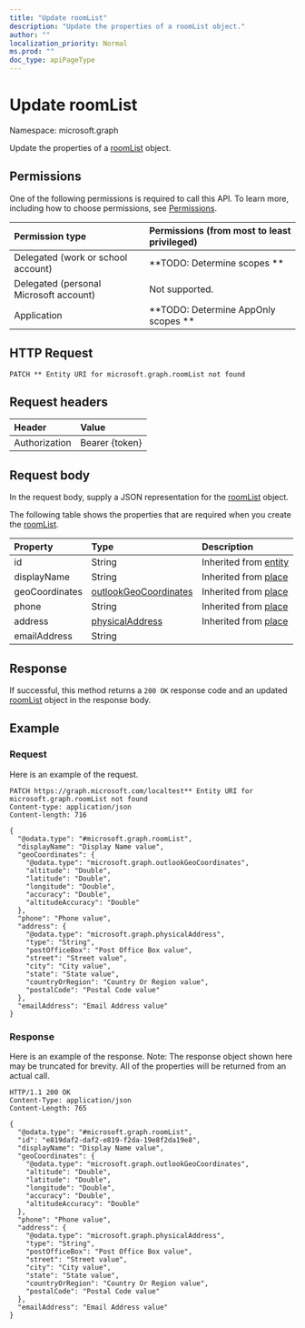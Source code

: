 ```yaml
---
title: "Update roomList"
description: "Update the properties of a roomList object."
author: ""
localization_priority: Normal
ms.prod: ""
doc_type: apiPageType
---
```


# Update roomList

Namespace: microsoft.graph

Update the properties of a [roomList](../resources/roomlist.md) object.

## Permissions
One of the following permissions is required to call this API. To learn more, including how to choose permissions, see [Permissions](/concepts/permissions-reference.md).

|Permission type|Permissions (from most to least privileged)|
|:---|:---|
|Delegated (work or school account)|**TODO: Determine scopes **|
|Delegated (personal Microsoft account)|Not supported.|
|Application|**TODO: Determine AppOnly scopes **|

## HTTP Request
<!-- {
  "blockType": "ignored"
}
-->
``` http
PATCH ** Entity URI for microsoft.graph.roomList not found
```

## Request headers
|Header|Value|
|:---|:---|
|Authorization|Bearer {token}|

## Request body
In the request body, supply a JSON representation for the [roomList](../resources/roomlist.md) object.

The following table shows the properties that are required when you create the [roomList](../resources/roomlist.md).

|Property|Type|Description|
|:---|:---|:---|
|id|String| Inherited from [entity](../resources/entity.md)|
|displayName|String| Inherited from [place](../resources/place.md)|
|geoCoordinates|[outlookGeoCoordinates](../resources/outlookgeocoordinates.md)| Inherited from [place](../resources/place.md)|
|phone|String| Inherited from [place](../resources/place.md)|
|address|[physicalAddress](../resources/physicaladdress.md)| Inherited from [place](../resources/place.md)|
|emailAddress|String||



## Response
If successful, this method returns a `200 OK` response code and an updated [roomList](../resources/roomlist.md) object in the response body.

## Example

### Request
Here is an example of the request.
<!-- {
  "blockType": "request",
  "name": "update_roomlist"
}
-->
``` http
PATCH https://graph.microsoft.com/localtest** Entity URI for microsoft.graph.roomList not found
Content-type: application/json
Content-length: 716

{
  "@odata.type": "#microsoft.graph.roomList",
  "displayName": "Display Name value",
  "geoCoordinates": {
    "@odata.type": "microsoft.graph.outlookGeoCoordinates",
    "altitude": "Double",
    "latitude": "Double",
    "longitude": "Double",
    "accuracy": "Double",
    "altitudeAccuracy": "Double"
  },
  "phone": "Phone value",
  "address": {
    "@odata.type": "microsoft.graph.physicalAddress",
    "type": "String",
    "postOfficeBox": "Post Office Box value",
    "street": "Street value",
    "city": "City value",
    "state": "State value",
    "countryOrRegion": "Country Or Region value",
    "postalCode": "Postal Code value"
  },
  "emailAddress": "Email Address value"
}
```

### Response
Here is an example of the response. Note: The response object shown here may be truncated for brevity. All of the properties will be returned from an actual call.
<!-- {
  "blockType": "response",
  "truncated": true
}
-->
``` http
HTTP/1.1 200 OK
Content-Type: application/json
Content-Length: 765

{
  "@odata.type": "#microsoft.graph.roomList",
  "id": "e819daf2-daf2-e819-f2da-19e8f2da19e8",
  "displayName": "Display Name value",
  "geoCoordinates": {
    "@odata.type": "microsoft.graph.outlookGeoCoordinates",
    "altitude": "Double",
    "latitude": "Double",
    "longitude": "Double",
    "accuracy": "Double",
    "altitudeAccuracy": "Double"
  },
  "phone": "Phone value",
  "address": {
    "@odata.type": "microsoft.graph.physicalAddress",
    "type": "String",
    "postOfficeBox": "Post Office Box value",
    "street": "Street value",
    "city": "City value",
    "state": "State value",
    "countryOrRegion": "Country Or Region value",
    "postalCode": "Postal Code value"
  },
  "emailAddress": "Email Address value"
}
```


